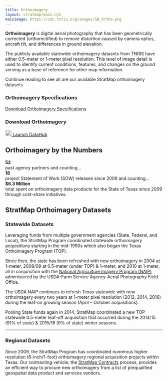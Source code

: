 ```yaml
---
title: Orthoimagery
layout: stratmap/main.njk
mainimage: https://cdn.tnris.org/images/SB_Ortho.png
---
```


<div class="container-md">
  <div class="row">
    <div class="col-lg-8">
      <p class="lead"><strong>Orthoimagery</strong> is digital aerial photography that has been geometrically corrected (orthorectified) to remove distortion caused by camera optics, aircraft tilt, and differences in ground elevation.</p>
      <p class="lead">The publicly available statewide orthoimagery datasets from TNRIS have either 0.5-meter or 1-meter pixel resolution. This level of image detail is used to identify current conditions, features, and changes on the ground serving as a base of reference for other map information. </p>
      <p class="lead">Continue reading to see all are our available StratMap orthoimagery datasets</p>
    </div>
    <div class="col-lg-4">
      <h3>Orthoimagery Specifications</h3>
      <a class="btn btn-lg btn-success mx-auto d-block" href="https://cdn.tnris.org/documents/tx_orthoimagery_sow_v9.pdf">Download Orthoimagery Specifications</a>
      <h3>Download Orthoimagery</h3>
      <a class="btn btn-lg btn-tnris mx-auto d-block" href="https://data.tnris.org"><img style="width: 20px; margin-bottom: 0 !important;" src="https://cdn.tnris.org/images/baseline_view_comfy_white_36dp.png" alt="Launch DataHub icon"> Launch DataHub</a>
    </div>
  </div>
</div>
<section id="stratmap-by-the-numbers" class="ortho-numbers">
    <div class="container-md shadow1">
      <h2>Orthoimagery by the Numbers</h2>
        <div class="row">
            <div class="col-sm-4">
              <strong>52</strong><br> past agency partners and counting...
            </div>
            <div class="col-sm-4">
              <strong>18</strong><br> project Statement of Work (SOW) releases since 2009 and counting...
            </div>
            <div class="col-sm-4">
              <strong>$6.3 Million</strong><br> total spent on orthoimagery data products for the State of Texas since 2009 through cost-share initiatives.
            </div>
          </div>
      </div>
</section>
<div class="container-md">
  <h2>StratMap Orthoimagery Datasets</h2>
  <h3>Statewide Datasets</h3>
    <p class="lead">Leveraging funds from multiple government agencies (State, Federal, and Local), the StratMap Program coordinated statewide orthoimagery   acquisitions starting in the mid-1990s which also began the Texas Orthoimagery Program (TOP).</p>
    <p>Since then, the state has been refreshed with new orthoimagery in 2004 at 1-meter, 2008/09 at 0.5-meter (under TOP) & 1-meter, and 2010 at 1-meter, all in conjunction with the <a href="https://www.fsa.usda.gov/programs-and-services/aerial-photography/imagery-programs/naip-imagery/">National Agriculture Imagery Program (NAIP)</a> administered by the USDA-Farm Service Agency-Aerial Photography Field Office.</p>
    <p>The USDA NAIP continues to refresh Texas statewide with new orthoimagery every two years at 1-meter pixel resolution (2012, 2014, 2016) during the leaf-on growing season (April – October acquisitions). </p>
    <p>Pooling State funds again in 2014, StratMap coordinated a new TOP statewide 0.5-meter leaf-off acquisition that occurred during the 2014/15 (91% of state) & 2015/16 (9% of state) winter seasons.</p>
    <hr class="clearfix">
  <h3>Regional Datasets</h3>
      <p style="margin-bottom: 40px;"class="lead">Since 2009, the StratMap Program has coordinated numerous higher resolution (6-inch/1-foot) orthoimagery regional acquisition projects within Texas. Our contracting vehicle, the <a href="/stratmap/stratmap-contracts">StratMap Contracts</a> process, provides an efficient way to procure new orthoimagery from a list of prequalified geospatial data product and services vendors.</p>
</div>
